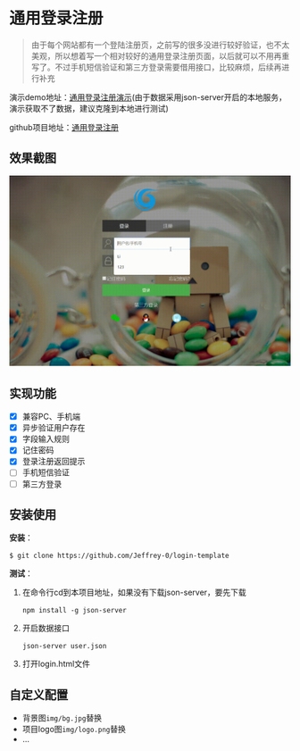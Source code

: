 # 通用登录注册

> 由于每个网站都有一个登陆注册页，之前写的很多没进行较好验证，也不太美观，所以想着写一个相对较好的通用登录注册页面，以后就可以不用再重写了。不过手机短信验证和第三方登录需要借用接口，比较麻烦，后续再进行补充

演示demo地址：[通用登录注册演示](https://jeffrey-0.github.io/login-template/login.html)(由于数据采用json-server开启的本地服务，演示获取不了数据，建议克隆到本地进行测试)

github项目地址：[通用登录注册](https://github.com/Jeffrey-0/login-template)

## 效果截图

![image](img/登录注册模板.gif)

## 实现功能
* [x] 兼容PC、手机端
* [x] 异步验证用户存在
* [x] 字段输入规则
* [x] 记住密码
* [x] 登录注册返回提示
* [ ] 手机短信验证
* [ ] 第三方登录

## 安装使用

**安装**：

```shell
$ git clone https://github.com/Jeffrey-0/login-template
```

**测试**：

1. 在命令行cd到本项目地址，如果没有下载json-server，要先下载

   ```shell
   npm install -g json-server
   ```

2. 开启数据接口

   ```shell
   json-server user.json
   ```

3. 打开login.html文件


## 自定义配置

* 背景图`img/bg.jpg`替换
* 项目logo图`img/logo.png`替换
* ...